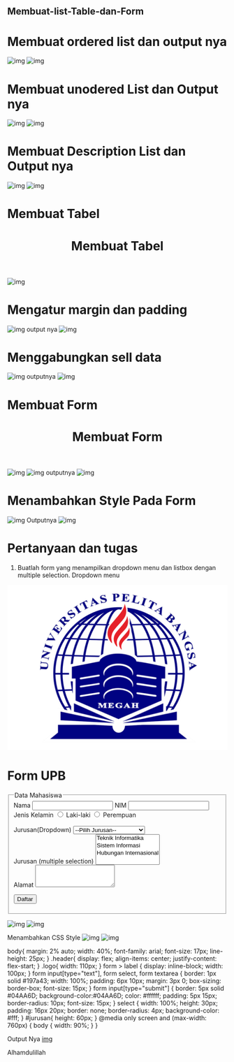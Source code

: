 ## Membuat-list-Table-dan-Form

# Membuat ordered list dan output nya
![img](sspraktikum3.1.png)
![img](sspraktikum3.2.png)

# Membuat unodered List dan Output nya
![img](sspraktikum3.3.png)
![img](sspraktikum3.4.png)

# Membuat Description List dan Output nya
![img](sspraktikum3.5.png)
![img](sspraktikum3.6.png)

# Membuat Tabel
<!DOCTYPE html>
<html lang="en">
<head>
    <meta charset="UTF-8">
    <meta name="viewport" content="width=device-width, initial-scale=1.0">
    <title>Membuat Tabel</title>
</head>
<body>
    <header>
        <h1>Membuat Tabel</h1>
    </header>
    
</body>
</html>

![img](sspraktikum3.7.png)

# Mengatur margin dan padding
![img](sspraktikum3.8.png)
output nya
![img](sspraktikum3.9.png)

# Menggabungkan sell data
![img](sspraktikum3.10.png)
outputnya
![img](sspraktikum3.11.png)

# Membuat Form
<!DOCTYPE html>
<html lang="en">
<head>
    <meta charset="UTF-8">
    <meta name="viewport" content="width=device-width, initial-scale=1.0">
    <title>Membuat Form</title>
</head>
<body>
    <header>
        <h1>Membuat Form</h1>
    </header>  
</body>
</html>

![img](sspraktikum3.12.png)
![img](sspraktikum3.13.png)
outputnya
![img](sspraktikum3.14.png)

# Menambahkan Style Pada Form
![img](sspraktikum3.15.png)
Outputnya
![img](sspraktikum3.16.png)


# Pertanyaan dan tugas
1. Buatlah form yang menampilkan dropdown menu dan listbox dengan multiple selection.
Dropdown menu
<!DOCTYPE html>
<html>
<head>
    <meta charset="UTF-8">
    <meta name="viewport" content="width=device-width, initial-scale=1">
    <title>Form dropdown & Listbox with multiple selection</title>
    <link rel="stylesheet" type="text/css" href="stylecss/css/style.css">
</head>
<body>
    <div class="header">
        <div>
        <img class="logo" src="stylecss/css/logoupb.png">
     </div>
     <div>
        <h1>Form UPB</h1>
    </div>
</div>
<form action="proses.php" method="post">
<fieldset>
    <legend>Data Mahasiswa</legend>
    <label for="nama">Nama</label>
    <input type="text" id="nama" name="nama">
    <label for="nim"> NIM</label>
    <input type="text" id="nim" name="nim">
    <label for="jurusan">Jenis Kelamin</label>
    <input id="Jk_l" type="radio" name="Kelamin" value="L" />
    <label for="jkl_l">Laki-laki</label>
    <input id="Jk_p" type="radio" name="Kelamin" value="P" />
    <label for="jk_p">Perempuan</label>
    <br>
    <br>
    <label for="jurusan">Jurusan(Dropdown)</label>
    <select name="jurusan">
        <option value=""selected="selected">--Pilih Jurusan--</option>
        <option value="ti">Teknik Informatika</option>
        <option value="si">Sistem Informasi</option>
        <option value="hi">Hubungan Internasional</option>
    </select>
    <br>
    <label for="jurusan2">Jurusan (multiple selection)</label>
    <select multiple name="drawfs" id="jurusan">
        <option value="ti">Teknik Informatika</option>
        <option value="si">Sistem Informasi</option>
        <option value="hi">Hubungan Internasional</option>
    </select>
    <br>
    <label for="alamat">Alamat</label>
    <textarea id="alamat" name="alamat" cols="20" rows="3"></textarea>
    <p>
        <input type="submit" value="Daftar">
    </p>
   </fieldset>
  </form>
 </body>
</html>

![img](sspraktikum3.17.png)
![img](sspraktikum3.18.png)

Menambahkan CSS Style
![img](sspraktikum3.19.png)
![img](sspraktikum3.20.png)

body{
    margin: 2% auto;
    width: 40%;
    font-family: arial;
    font-size: 17px;
    line-height: 25px;
}
.header{
    display: flex;
    align-items: center;
    justify-content: flex-start;
}
.logo{
    width: 110px;
}
form > label {
    display: inline-block;
    width: 100px;
}
form input[type="text"],
form select,
form textarea {
    border: 1px solid #197a43;
    width: 100%;
 padding: 6px 10px;
 margin: 3px 0;
 box-sizing: border-box;
 font-size: 15px;
}
form input[type="submit"] {
    border:  5px solid #04AA6D;
    background-color:#04AA6D;
    color: #ffffff;
    padding: 5px 15px;
    border-radius: 10px;
    font-size: 15px;
}
select {
    width: 100%;
    height: 30px;
    padding: 16px 20px;
    border: none;
    border-radius: 4px;
    background-color: #fff;
}
#jurusan{
    height: 60px;
}
@media only screen and (max-width: 760px) {
   body {
       width: 90%;
   } 
}

Output Nya
[img](sspraktikum3.21.png)

Alhamdulillah












